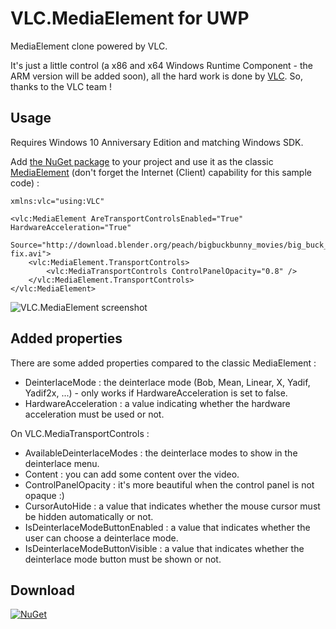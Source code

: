 # VLC.MediaElement for UWP
MediaElement clone powered by VLC.

It's just a little control (a x86 and x64 Windows Runtime Component - the ARM version will be added soon), all the hard work is done by [VLC](https://code.videolan.org/videolan/vlc-winrt). So, thanks to the VLC team !

## Usage
Requires Windows 10 Anniversary Edition and matching Windows SDK.

Add [the NuGet package](https://www.nuget.org/packages/VLC.MediaElement) to your project and use it as the classic [MediaElement](https://msdn.microsoft.com/library/windows/apps/mt187272.aspx) (don't forget the Internet (Client) capability for this sample code) :

```
xmlns:vlc="using:VLC"
```
```
<vlc:MediaElement AreTransportControlsEnabled="True" HardwareAcceleration="True"
                  Source="http://download.blender.org/peach/bigbuckbunny_movies/big_buck_bunny_480p_surround-fix.avi">
    <vlc:MediaElement.TransportControls>
        <vlc:MediaTransportControls ControlPanelOpacity="0.8" />
    </vlc:MediaElement.TransportControls>
</vlc:MediaElement>
```

![VLC.MediaElement screenshot](http://freemiupnp.fr/tv/VLC.MediaElement.png)

## Added properties
There are some added properties compared to the classic MediaElement :
- DeinterlaceMode : the deinterlace mode (Bob, Mean, Linear, X, Yadif, Yadif2x, ...) - only works if HardwareAcceleration is set to false.
- HardwareAcceleration : a value indicating whether the hardware acceleration must be used or not.

On VLC.MediaTransportControls :
- AvailableDeinterlaceModes : the deinterlace modes to show in the deinterlace menu.
- Content : you can add some content over the video.
- ControlPanelOpacity : it's more beautiful when the control panel is not opaque :)
- CursorAutoHide : a value that indicates whether the mouse cursor must be hidden automatically or not.
- IsDeinterlaceModeButtonEnabled : a value that indicates whether the user can choose a deinterlace mode.
- IsDeinterlaceModeButtonVisible : a value that indicates whether the deinterlace mode button must be shown or not.

## Download
[![NuGet](https://img.shields.io/nuget/v/VLC.MediaElement.svg)](https://www.nuget.org/packages/VLC.MediaElement)


